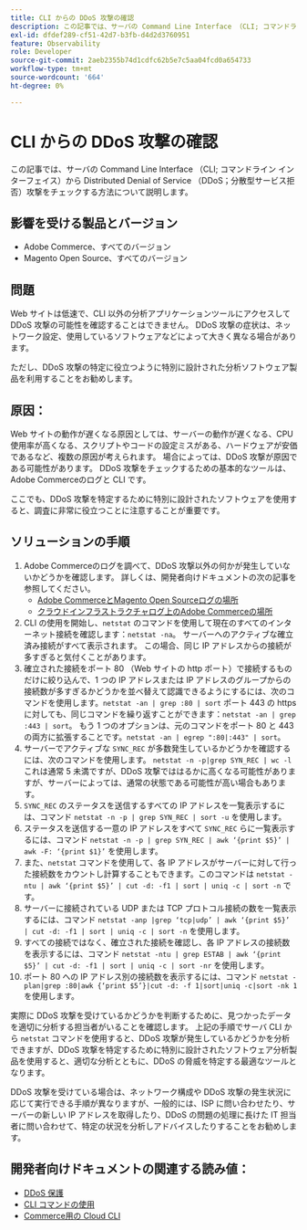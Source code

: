 ```yaml
---
title: CLI からの DDoS 攻撃の確認
description: この記事では、サーバの Command Line Interface （CLI; コマンドライン インターフェイス）から Distributed Denial of Service （DDoS；分散型サービス拒否）攻撃をチェックする方法について説明します。
exl-id: dfdef289-cf51-42d7-b3fb-d4d2d3760951
feature: Observability
role: Developer
source-git-commit: 2aeb2355b74d1cdfc62b5e7c5aa04fcd0a654733
workflow-type: tm+mt
source-wordcount: '664'
ht-degree: 0%

---
```


# CLI からの DDoS 攻撃の確認

この記事では、サーバの Command Line Interface （CLI; コマンドライン インターフェイス）から Distributed Denial of Service （DDoS；分散型サービス拒否）攻撃をチェックする方法について説明します。

## 影響を受ける製品とバージョン

* Adobe Commerce、すべてのバージョン
* Magento Open Source、すべてのバージョン

## 問題

Web サイトは低速で、CLI 以外の分析アプリケーションツールにアクセスして DDoS 攻撃の可能性を確認することはできません。 DDoS 攻撃の症状は、ネットワーク設定、使用しているソフトウェアなどによって大きく異なる場合があります。

ただし、DDoS 攻撃の特定に役立つように特別に設計された分析ソフトウェア製品を利用することをお勧めします。

## 原因：

Web サイトの動作が遅くなる原因としては、サーバーの動作が遅くなる、CPU 使用率が高くなる、スクリプトやコードの設定ミスがある、ハードウェアが安価であるなど、複数の原因が考えられます。 場合によっては、DDoS 攻撃が原因である可能性があります。 DDoS 攻撃をチェックするための基本的なツールは、Adobe Commerceのログと CLI です。

ここでも、DDoS 攻撃を特定するために特別に設計されたソフトウェアを使用すると、調査に非常に役立つことに注意することが重要です。

## ソリューションの手順

1. Adobe Commerceのログを調べて、DDoS 攻撃以外の何かが発生していないかどうかを確認します。 詳しくは、開発者向けドキュメントの次の記事を参照してください。
   * [Adobe CommerceとMagento Open Sourceログの場所 ](https://experienceleague.adobe.com/en/docs/commerce-operations/configuration-guide/cli/enable-logging)
   * [ クラウドインフラストラクチャログ上のAdobe Commerceの場所 ](https://experienceleague.adobe.com/en/docs/commerce-cloud-service/user-guide/develop/test/log-locations)
1. CLI の使用を開始し、`netstat` のコマンドを使用して現在のすべてのインターネット接続を確認します：`netstat -na`。 サーバーへのアクティブな確立済み接続がすべて表示されます。 この場合、同じ IP アドレスからの接続が多すぎると気付くことがあります。
1. 確立された接続をポート 80 （Web サイトの http ポート）で接続するものだけに絞り込んで、1 つの IP アドレスまたは IP アドレスのグループからの接続数が多すぎるかどうかを並べ替えて認識できるようにするには、次のコマンドを使用します。`netstat -an | grep :80 | sort` ポート 443 の https に対しても、同じコマンドを繰り返すことができます：`netstat -an | grep :443 | sort`。 もう 1 つのオプションは、元のコマンドをポート 80 と 443 の両方に拡張することです。`netstat -an | egrep ":80|:443" | sort`。
1. サーバーでアクティブな `SYNC_REC` が多数発生しているかどうかを確認するには、次のコマンドを使用します。     `netstat -n -p|grep SYN_REC | wc -l`     これは通常 5 未満ですが、DDoS 攻撃でははるかに高くなる可能性がありますが、サーバーによっては、通常の状態である可能性が高い場合もあります。
1. `SYNC_REC` のステータスを送信するすべての IP アドレスを一覧表示するには、コマンド `netstat -n -p | grep SYN_REC | sort -u` を使用します。
1. ステータスを送信する一意の IP アドレスをすべて `SYNC_REC` らに一覧表示するには、コマンド `netstat -n -p | grep SYN_REC | awk ‘{print $5}’ | awk -F: ‘{print $1}’` を使用します。
1. また、`netstat` コマンドを使用して、各 IP アドレスがサーバーに対して行った接続数をカウントし計算することもできます。このコマンドは `netstat -ntu | awk ‘{print $5}’ | cut -d: -f1 | sort | uniq -c | sort -n` です。
1. サーバーに接続されている UDP または TCP プロトコル接続の数を一覧表示するには、コマンド `netstat -anp |grep ‘tcp|udp’ | awk ‘{print $5}’ | cut -d: -f1 | sort | uniq -c | sort -n` を使用します。
1. すべての接続ではなく、確立された接続を確認し、各 IP アドレスの接続数を表示するには、コマンド `netstat -ntu | grep ESTAB | awk ‘{print $5}’ | cut -d: -f1 | sort | uniq -c | sort -nr` を使用します。
1. ポート 80 への IP アドレス別の接続数を表示するには、コマンド `netstat -plan|grep :80|awk {‘print $5’}|cut -d: -f 1|sort|uniq -c|sort -nk 1` を使用します。

実際に DDoS 攻撃を受けているかどうかを判断するために、見つかったデータを適切に分析する担当者がいることを確認します。 上記の手順でサーバ CLI から `netstat` コマンドを使用すると、DDoS 攻撃が発生しているかどうかを分析できますが、DDoS 攻撃を特定するために特別に設計されたソフトウェア分析製品を使用すると、適切な分析とともに、DDoS の脅威を特定する最適なツールとなります。

DDoS 攻撃を受けている場合は、ネットワーク構成や DDoS 攻撃の発生状況に応じて実行できる手順が異なりますが、一般的には、ISP に問い合わせたり、サーバーの新しい IP アドレスを取得したり、DDoS の問題の処理に長けた IT 担当者に問い合わせて、特定の状況を分析しアドバイスしたりすることをお勧めします。

## 開発者向けドキュメントの関連する読み値：

* [DDoS 保護 ](https://experienceleague.adobe.com/en/docs/commerce-cloud-service/user-guide/cdn/fastly#ddos-protection)
* [CLI コマンドの使用 ](https://experienceleague.adobe.com/en/docs/commerce-operations/configuration-guide/deployment/examples/example-using-cli)
* [Commerce用の Cloud CLI](https://experienceleague.adobe.com/en/docs/commerce-cloud-service/user-guide/dev-tools/cloud-cli/cloud-cli-overview)
